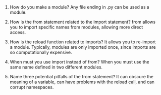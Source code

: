 1.  How do you make a module?
    Any file ending in .py can be used as a module.

2.  How is the from statement related to the import statement?
    from allows you to import specific names from modules, allowing more direct access.

3.  How is the reload function related to imports?
    It allows you to re-import a module.  Typically, modules are only imported once, since imports are so computationally expensive.

4.  When must you use import instead of from?
    When you must use the same name defined in two different modules.

5.  Name three potential pitfalls of the from statement?
    It can obscure the meaning of a variable, can have problems with the reload call, and can corrupt namespaces.